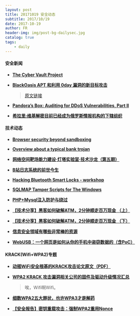```yaml
---
layout: post
title: 20171019 安全动态
subtitle: 2017/10/19
date: 2017-10-19
author: FR
header-img: img/post-bg-dailysec.jpg
catalog: true
tags:
    - daily
---
```

#### 安全新闻
- **[The Cyber Vault Project](http://nsarchive.gwu.edu/project/cyber-vault-project)**

 - **[BlackOasis APT 和利用 0day 漏洞的新目标攻击](https://paper.seebug.org/418/)**
    >[原文链接](https://securelist.com/blackoasis-apt-and-new-targeted-attacks-leveraging-zero-day-exploit/82732/)

- **[Pandora’s Box: Auditing for DDoS Vulnerabilities, Part II](https://blog.radware.com/security/2017/10/auditing-ddos-vulnerabilities-2/)**

- **[希拉里:维基解密目前已经成为俄罗斯情报机构的下辖组织](https://www.easyaq.com/news/1494321464.shtml)**

#### 技术动态
- **[Browser security beyond sandboxing](https://blogs.technet.microsoft.com/mmpc/2017/10/18/browser-security-beyond-sandboxing/)**

- **[Overview about a typical bank trojan](http://www.blackstormsecurity.com/docs/FOAATTB.pdf)**

- **[网络空间靶场能力建设·灯塔实验室·技术沙龙（第五期）](https://mp.weixin.qq.com/s/YyGiYORwk78SKRk_oLe0Xg)**

- **[B站日志系统的前世今生](https://mp.weixin.qq.com/s/onrBwQ0vyLJYWD_FRnNjEg)**

- **[Hacking Bluetooth Smart Locks - workshop](https://smartlockpicking.com/slides/BruCON0x09_2017_Hacking_Bluetooth_Smart_locks.pdf)**

- **[SQLMAP Tamper Scripts for The Windows](https://pen-testing.sans.org/blog/2017/10/13/sqlmap-tamper-scripts-for-the-win)**

- **[PHP+Mysql注入防护与绕过](https://mp.weixin.qq.com/s/qwSS3d9H3_l6LXPheGdAZw)**

- **[【技术分享】黑客如何破解ATM，2分钟顺走百万现金 （上）](http://bobao.360.cn/learning/detail/4559.html)**

- **[【技术分享】黑客如何破解ATM，2分钟顺走百万现金 （下）](http://bobao.360.cn/learning/detail/4560.html)**

- **[信息安全领域有哪些非常棒的资源](http://bar.freebuf.com/comment/9775)**

- **[WebUSB：一个网页是如何从你的手机中盗窃数据的（含PoC）](http://www.freebuf.com/articles/web/150335.html)**

#### KRACK(Wifi+WPA2)专题
- **[动摇WiFi安全根基的KRACK攻击论文原文（PDF）](https://papers.mathyvanhoef.com/ccs2017.pdf)**

- **[WPA2 KRACK 攻击漏洞相关公司的固件及驱动升级情况汇总](https://www.easyaq.com/news/496928615.shtml)**
    > 唉，Wifi啊Wifi。

- **[细数WPA2五大罪状，也许WPA3才是解药](https://github.com/d33tah/call-for-wpa3/blob/master/README.md?t=1)**

- **[【安全报告】密钥重载攻击：强制WPA2重用Nonce](http://bobao.360.cn/learning/detail/4561.html)**
